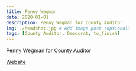 ```yaml
---
title: Penny Wegman
date: 2020-01-01
description: Penny Wegman for County Auditor
img: ./headshot.jpg # Add image post (optional)
tags: [County Auditor, Democrat, to_finish]
---
```


Penny Wegman for County Auditor

[Website](https://www.google.com/)
